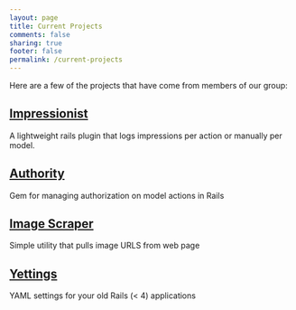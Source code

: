 ```yaml
---
layout: page
title: Current Projects
comments: false
sharing: true
footer: false
permalink: /current-projects
---
```


Here are a few of the projects that have come from members of our group:

## [Impressionist](https://rubygems.org/gems/impressionist)

A lightweight rails plugin that logs impressions per action or manually per model.

## [Authority](https://rubygems.org/gems/authority)

Gem for managing authorization on model actions in Rails

## [Image Scraper](https://rubygems.org/gems/image_scraper)

Simple utility that pulls image URLS from web page

## [Yettings](https://rubygems.org/gems/yettings)

YAML settings for your old Rails (< 4) applications
